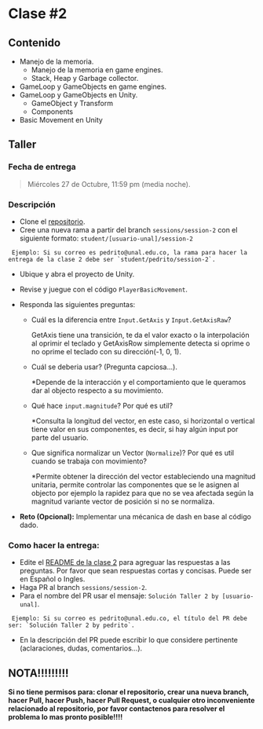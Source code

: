# Clase #2

## Contenido

- Manejo de la memoria.
  - Manejo de la memoria en game engines.
  - Stack, Heap y Garbage collector.
- GameLoop y GameObjects en game engines.
- GameLoop y GameObjects en Unity.
  - GameObject y Transform
  - Components
- Basic Movement en Unity

## Taller

### Fecha de entrega
> Miércoles 27 de Octubre, 11:59 pm (media noche).

### Descripción
- Clone el [repositorio](https://github.com/UNAL-IntroVideojuegos-2021-2/intro-videogames-2021-2).
- Cree una nueva rama a partir del branch `sessions/session-2` con el siguiente formato: `student/[usuario-unal]/session-2`
```
 Ejemplo: Si su correo es pedrito@unal.edu.co, la rama para hacer la entrega de la clase 2 debe ser `student/pedrito/session-2`.
```
- Ubique y abra el proyecto de Unity.
- Revise y juegue con el código `PlayerBasicMovement`.
- Responda las siguientes preguntas:
  - Cuál es la diferencia entre `Input.GetAxis` y `Input.GetAxisRaw`?
  	
  	GetAxis tiene una transición, te da el valor exacto o la interpolación al oprimir el teclado y GetAxisRow simplemente detecta si oprime o no oprime el teclado con su dirección(-1,  0, 1).
  	
  - Cuál se deberia usar? (Pregunta capciosa...).
  
	*Depende de la interacción y el comportamiento que le queramos dar al objecto respecto a su movimiento.
	 
  - Qué hace `input.magnitude`? Por qué es util?
  
  	*Consulta la longitud del vector, en este caso, si horizontal o vertical tiene valor en sus componentes, es decir, si hay algún input por parte del usuario.
  	
  - Que significa normalizar un Vector (`Normalize`)? Por qué es util cuando se trabaja con movimiento?
  
 	*Permite obtener la dirección del vector estableciendo una magnitud unitaria, permite controlar las componentes que se le asignen al objecto por ejemplo la rapidez para que no se vea afectada según la magnitud variante vector de posición si no se normaliza.
 	
- **Reto (Opcional):** Implementar una mécanica de dash en base al código dado.

### Como hacer la entrega:
- Edite el [README de la clase 2](https://github.com/UNAL-IntroVideojuegos-2021-2/intro-videogames-2021-2/blob/main/Clase2/README.md) para agreguar las respuestas a las preguntas. Por favor que sean respuestas cortas y concisas. Puede ser en Español o Ingles.
- Haga PR al branch `sessions/session-2`. 
- Para el nombre del PR usar el mensaje: `Solución Taller 2 by [usuario-unal]`. 
```
 Ejemplo: Si su correo es pedrito@unal.edu.co, el título del PR debe ser: `Solución Taller 2 by pedrito`.
```
- En la descripción del PR puede escribir lo que considere pertinente (aclaraciones, dudas, comentarios...).

## NOTA!!!!!!!!!
**Si no tiene permisos para: clonar el repositorio, crear una nueva branch, hacer Pull, hacer Push, hacer Pull Request, o cualquier otro inconveniente relacionado al repositorio, por favor contactenos para resolver el problema lo mas pronto posible!!!!**
